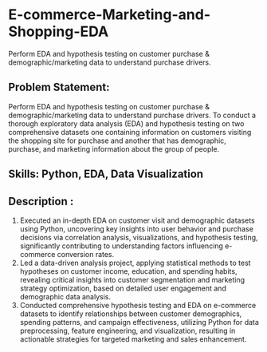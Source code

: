 # E-commerce-Marketing-and-Shopping-EDA
Perform EDA and hypothesis testing on customer purchase &amp; demographic/marketing data to understand purchase drivers.

## Problem Statement:
Perform EDA and hypothesis testing on customer purchase & demographic/marketing data to understand purchase drivers.
To conduct a thorough exploratory data analysis (EDA) and hypothesis testing on two comprehensive datasets one containing information on customers visiting the shopping site for purchase and another that has demographic, purchase, and marketing information about the group of people.

## Skills: Python, EDA, Data Visualization

## Description :
1. Executed an in-depth EDA on customer visit and demographic datasets using Python, uncovering key insights into user behavior and purchase decisions via correlation analysis, visualizations, and hypothesis testing, significantly contributing to understanding factors influencing e-commerce conversion rates.
2. Led a data-driven analysis project, applying statistical methods to test hypotheses on customer income, education, and spending habits, revealing critical insights into customer segmentation and marketing strategy optimization, based on detailed user engagement and demographic data analysis.
3. Conducted comprehensive hypothesis testing and EDA on e-commerce datasets to identify relationships between customer demographics, spending patterns, and campaign effectiveness, utilizing Python for data preprocessing, feature engineering, and visualization, resulting in actionable strategies for targeted marketing and sales enhancement.
